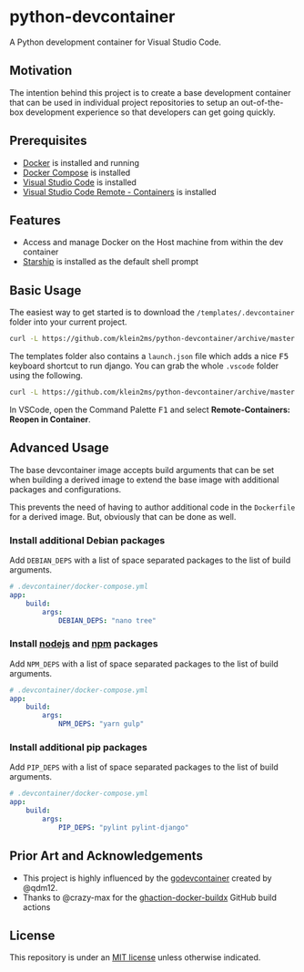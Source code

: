 # python-devcontainer

A Python development container for Visual Studio Code.

## Motivation

The intention behind this project is to create a base development container that can be used in individual project repositories to setup an out-of-the-box development experience so that developers can get going quickly.

## Prerequisites

- [Docker](https://www.docker.com/products/docker-desktop) is installed and running
- [Docker Compose](https://docs.docker.com/compose/install/) is installed
- [Visual Studio Code](https://code.visualstudio.com/download) is installed
- [Visual Studio Code Remote - Containers](https://marketplace.visualstudio.com/items?itemName=ms-vscode-remote.remote-containers) is installed

## Features

- Access and manage Docker on the Host machine from within the dev container
- [Starship](https://starship.rs/) is installed as the default shell prompt

## Basic Usage

The easiest way to get started is to download the `/templates/.devcontainer` folder into your current project.

```sh
curl -L https://github.com/klein2ms/python-devcontainer/archive/master.tar.gz | tar -xz --strip=2 python-devcontainer-master/template/.devcontainer
```

The templates folder also contains a `launch.json` file which adds a nice <kbd>F5</kbd> keyboard shortcut to run django. You can grab the whole `.vscode` folder using the following.

```sh
curl -L https://github.com/klein2ms/python-devcontainer/archive/master.tar.gz | tar -xz --strip=2 python-devcontainer-master/template/.vscode
```

In VSCode, open the Command Palette <kbd>F1</kbd> and select __Remote-Containers: Reopen in Container__.

## Advanced Usage

The base devcontainer image accepts build arguments that can be set when building a derived image to extend the base image with additional packages and configurations.

This prevents the need of having to author additional code in the `Dockerfile` for a derived image. But, obviously that can be done as well.

### Install additional Debian packages

Add `DEBIAN_DEPS` with a list of space separated packages to the list of build arguments.

```yaml
# .devcontainer/docker-compose.yml
app:
    build:
        args:
            DEBIAN_DEPS: "nano tree"

```

### Install [nodejs](https://nodejs.org/en/) and [npm](https://www.npmjs.com/) packages

Add `NPM_DEPS` with a list of space separated packages to the list of build arguments.

```yaml
# .devcontainer/docker-compose.yml
app:
    build:
        args:
            NPM_DEPS: "yarn gulp"

```

### Install additional pip packages

Add `PIP_DEPS` with a list of space separated packages to the list of build arguments.

```yaml
# .devcontainer/docker-compose.yml
app:
    build:
        args:
            PIP_DEPS: "pylint pylint-django"

```

## Prior Art and Acknowledgements

- This project is highly influenced by the [godevcontainer](https://github.com/qdm12/godevcontainer) created by @qdm12.
- Thanks to @crazy-max for the [ghaction-docker-buildx](https://github.com/crazy-max/ghaction-docker-buildx) GitHub build actions

## License

This repository is under an [MIT license](License) unless otherwise indicated.
